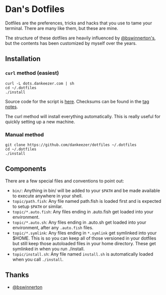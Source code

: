 # Dan's Dotfiles

Dotfiles are the preferences, tricks and hacks that you use to tame your
terminal. There are many like them, but these are mine.


The structure of these dotfiles are heavily influenced by
[@bswinnerton's](https://github.com/bswinnerton/dotfiles), but the contents has been customized by myself over the years.

## Installation
### `curl` method (easiest)

```
curl -L dots.dankeezer.com | sh
cd ~/.dotfiles
./install
```
Source code for the script is [here](https://github.com/dankeezer/dots.dankeezer.com). Checksums can be found in the [tag notes](https://github.com/dankeezer/dots.dankeezer.com/tags).

The curl method will install everything automatically. This is really useful for quickly setting up a new machine.

### Manual method

```
git clone https://github.com/dankeezer/dotfiles ~/.dotfiles
cd ~/.dotfiles
./install
```

## Components

There are a few special files and conventions to point out:

- `bin/`: Anything in bin/ will be added to your `$PATH` and be made available
  to execute anywhere in your shell.
- `topic/path.fish`: Any file named path.fish is loaded first and is expected to
  setup `$PATH` or similar.
- `topic/*.auto.fish`: Any files ending in .auto.fish get loaded into your
  environment.
- `topic/*.auto.sh`: Any files ending in .auto.sh get loaded into your
  environment, after any `.auto.fish` files.
- `topic/*.symlink`: Any files ending in `*.symlink` get symlinked into your
  $HOME. This is so you can keep all of those versioned in your dotfiles but
  still keep those autoloaded files in your home directory. These get symlinked
  in when you run ./install.
- `topic/install.sh`: Any file named `install.sh` is automatically loaded when
  you call `./install`.

## Thanks

- [@bswinnerton](https://github.com/bswinnerton/dotfiles)
